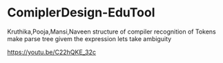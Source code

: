# ComiplerDesign-EduTool

Kruthika,Pooja,Mansi,Naveen
structure of compiler
recognition of Tokens
make parse tree givem the expression
lets take ambiguity

https://youtu.be/C22hQKE_32c 
